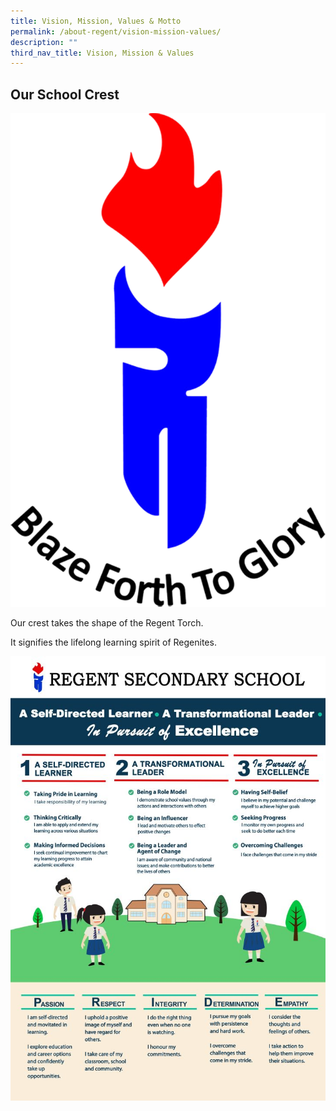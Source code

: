 ```yaml
---
title: Vision, Mission, Values & Motto
permalink: /about-regent/vision-mission-values/
description: ""
third_nav_title: Vision, Mission & Values
---
```


Our School Crest
----------------

![](/images/Regent-Crest-653x1024.png)

Our crest takes the shape of the Regent Torch.

It signifies the lifelong learning spirit of Regenites.

![](/images/Regent-VMA-Final-Full-Size-10-Feb-1-726x1024.jpg)